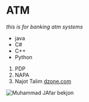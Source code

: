 # ATM 
*this is for banking atm systems*
- java
- C#
- C++
- Python
1. PDP
2. NAPA
3. Najot Talim
[dzone.com](https://dzone.com)

![Muhammad JAfar bekjon](src/main/resources/IMG_20210924_150403_645.jpg)